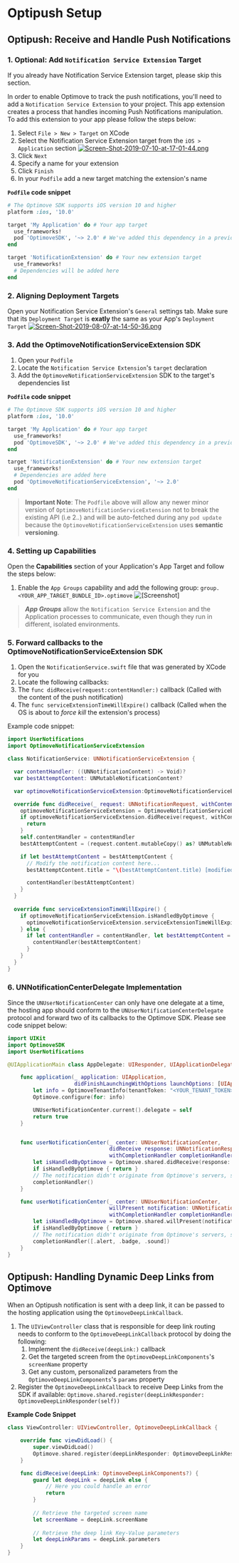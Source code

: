 # Optipush Setup

## Optipush: Receive and Handle Push Notifications

### 1. Optional: Add `Notification Service Extension` Target
If you already have Notification Service Extension target, please skip this section.

In order to enable Optimove to track the push notifications, you'll need to add a `Notification Service Extension` to your project. This app extension creates a process that handles incoming Push Notifications manipulation. To add this extension to your app please follow the steps below:

1. Select `File > New > Target` on XCode
2. Select the Notification Service Extension target from the `iOS > Application` section
[![Screen-Shot-2019-07-10-at-17-01-44.png](https://i.postimg.cc/05Xh9MH9/Screen-Shot-2019-07-10-at-17-01-44.png)](https://postimg.cc/6TRM03XP)
3. Click `Next`
4. Specify a name for your extension
5. Click `Finish`
6. In your `Podfile` add a new target matching the extension's name

**`Podfile` code snippet**

```ruby
# The Optimove SDK supports iOS version 10 and higher
platform :ios, '10.0'

target 'My Application' do # Your app target
  use_frameworks!
  pod 'OptimoveSDK', '~> 2.0' # We've added this dependency in a previous step
end

target 'NotificationExtension' do # Your new extension target
  use_frameworks!
  # Dependencies will be added here
end
```

### 2. Aligning Deployment Targets

Open your Notification Service Extension's `General` settings tab. Make sure that its `Deployment Target` is **exatly** the same as your App's `Deployment Target`
[![Screen-Shot-2019-08-07-at-14-50-36.png](https://i.postimg.cc/8PNQqRpf/Screen-Shot-2019-08-07-at-14-50-36.png)](https://postimg.cc/HjZhM77T)

### 3. Add the OptimoveNotificationServiceExtension SDK

1. Open your `Podfile`
2. Locate the `Notification Service Extension`'s `target` declaration
3. Add the `OptimoveNotificationServiceExtension` SDK to the target's dependencies list

**`Podfile` code snippet**
```ruby
# The Optimove SDK supports iOS version 10 and higher
platform :ios, '10.0'

target 'My Application' do # Your app target
  use_frameworks!
  pod 'OptimoveSDK', '~> 2.0' # We've added this dependency in a previous step
end

target 'NotificationExtension' do # Your new extension target
  use_frameworks!
  # Dependencies are added here
  pod 'OptimoveNotificationServiceExtension', '~> 2.0'
end
``` 

> **Important Note**: 
> The `Podfile` above will allow any newer minor version of `OptimoveNotificationServiceExtension` not to break the existing API (i.e 2._._) and will be auto-fetched during any `pod update` because the `OptimoveNotificationServiceExtension`  uses __semantic versioning__.


### 4. Setting up Capabilities
Open the **Capabilities** section of your Application's App Target and follow the steps below:

1. Enable the `App Groups` capability and add the following group: `group.<YOUR_APP_TARGET_BUNDLE_ID>.optimove`
![\[Screenshot\]](https://raw.githubusercontent.com/optimove-tech/Optipush-Guide/master/Opitpush%20for%20iOS/Screen%20Shot%202018-07-02%20at%2018.06.21.png)

> ***App Groups*** allow the `Notification Service Extension` and the Application processes to communicate, even though they run in different, isolated environments.

### 5. Forward callbacks to the OptimoveNotificationServiceExtension SDK

1. Open the `NotificationService.swift` file that was generated by XCode for you
2. Locate the following callbacks:
3. The `func didReceive(request:contentHandler:)` callback (Called with the content of the push notification)
4. The `func serviceExtensionTimeWillExpire()` callback (Called when the OS is about to _force kill_ the extension's process)

Example code snippet:

```swift
import UserNotifications
import OptimoveNotificationServiceExtension

class NotificationService: UNNotificationServiceExtension {

  var contentHandler: ((UNNotificationContent) -> Void)?
  var bestAttemptContent: UNMutableNotificationContent?

  var optimoveNotificationServiceExtension:OptimoveNotificationServiceExtension!

  override func didReceive(_ request: UNNotificationRequest, withContentHandler contentHandler: @escaping (UNNotificationContent) -> Void) {
    optimoveNotificationServiceExtension = OptimoveNotificationServiceExtension(appBundleId: "<BUNDLE_ID>")
    if optimoveNotificationServiceExtension.didReceive(request, withContentHandler:  contentHandler) {
      return
    }
    self.contentHandler = contentHandler
    bestAttemptContent = (request.content.mutableCopy() as? UNMutableNotificationContent)

    if let bestAttemptContent = bestAttemptContent {
      // Modify the notification content here...
      bestAttemptContent.title = "\(bestAttemptContent.title) [modified]"

      contentHandler(bestAttemptContent)
    }
  }
    
  override func serviceExtensionTimeWillExpire() {
    if optimoveNotificationServiceExtension.isHandledByOptimove {
      optimoveNotificationServiceExtension.serviceExtensionTimeWillExpire()
    } else {
      if let contentHandler = contentHandler, let bestAttemptContent =  bestAttemptContent {
        contentHandler(bestAttemptContent)
      }
    }
  }
}
```

### 6. UNNotificationCenterDelegate Implementation
Since the `UNUserNotificationCenter` can only have one delegate at a time, the hosting app should conform to the `UNUserNotificationCenterDelegate` protocol and forward two of its callbacks to the Optimove SDK. Please see code snippet below:

```swift
import UIKit
import OptimoveSDK
import UserNotifications

@UIApplicationMain class AppDelegate: UIResponder, UIApplicationDelegate, UNUserNotificationCenterDelegate {

    func application(_ application: UIApplication,
                     didFinishLaunchingWithOptions launchOptions: [UIApplication.LaunchOptionsKey: Any]?) -> Bool {
        let info = OptimoveTenantInfo(tenantToken: "<YOUR_TENANT_TOKEN>", configName:"<YOUR_CONFIG_NAME>")
        Optimove.configure(for: info)

        UNUserNotificationCenter.current().delegate = self
        return true
    }


    func userNotificationCenter(_ center: UNUserNotificationCenter,
                                didReceive response: UNNotificationResponse,
                                withCompletionHandler completionHandler: @escaping () -> Void) {
        let isHandledByOptimove = Optimove.shared.didReceive(response: response, withCompletionHandler: completionHandler)
        if isHandledByOptimove { return }
        // The notification didn't originate from Optimove's servers, so the app must handle it. Below is the default implementation
        completionHandler()
    }

    func userNotificationCenter(_ center: UNUserNotificationCenter,
                                willPresent notification: UNNotification,
                                withCompletionHandler completionHandler: @escaping (UNNotificationPresentationOptions) -> Void) {
        let isHandledByOptimove = Optimove.shared.willPresent(notification: notification, withCompletionHandler: completionHandler)
        if isHandledByOptimove { return }
        // The notification didn't originate from Optimove's servers, so the app must handle it. Below is the default implementation
        completionHandler([.alert, .badge, .sound])
    }
}
```

## Optipush: Handling Dynamic Deep Links from Optimove
When an Optipush notification is sent with a deep link, it can be passed to the hosting application using the `OptimoveDeepLinkCallback`.

1. The `UIViewController` class that is responsible for deep link routing needs to conform to the `OptimoveDeepLinkCallback` protocol by doing the following:
   1. Implement the `didReceive(deepLink:)` callback
   2. Get the targeted screen from the `OptimoveDeepLinkComponents`'s `screenName` property
   3. Get any custom, personalized parameters from the `OptimoveDeepLinkComponents`'s `params` property
2. Register the `OptimoveDeepLinkCallback` to receive Deep Links from the SDK if available: `Optimove.shared.register(deepLinkResponder: OptimoveDeepLinkResponder(self))`

**Example Code Snippet**

```swift
class ViewController: UIViewController, OptimoveDeepLinkCallback {

    override func viewDidLoad() {
        super.viewDidLoad()
        Optimove.shared.register(deepLinkResponder: OptimoveDeepLinkResponder(self))
    }

    func didReceive(deepLink: OptimoveDeepLinkComponents?) {
        guard let deepLink = deepLink else { 
            // Here you could handle an error
            return 
        }
        
        // Retrieve the targeted screen name
        let screenName = deepLink.screenName
        
        // Retrieve the deep link Key-Value parameters
        let deepLinkParams = deepLink.parameters
    }
}
```
